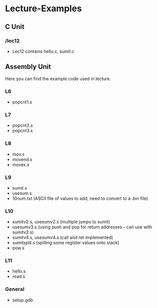 # Lecture-Examples

## C Unit

### /lec12
- Lec12 contains hello.c, sumit.c

## Assembly Unit

Here you can find the example code used in lecture.

### L6

- popcnt1.s

### L7

- popcnt2.s
- popcnt3.s

### L8

- mov.s
- movend.s
- movex.s

### L9

- sumit.s
- usesum.s
- 10num.txt (ASCII file of values to add, need to convert to a .bin file)

### L10
- sumitv2.s, usesumv2.s (multiple jumps to sumit)
- usesumv3.s (using push and pop for return addresses - can use with sumitv2.s)
- sumitv4.s, usesumv4.s (call and ret implemented)
- sumitspill.s (spilling some register values onto stack)
- pow.s 

### L11
- hello.s
- read.s

### General

- setup.gdb
